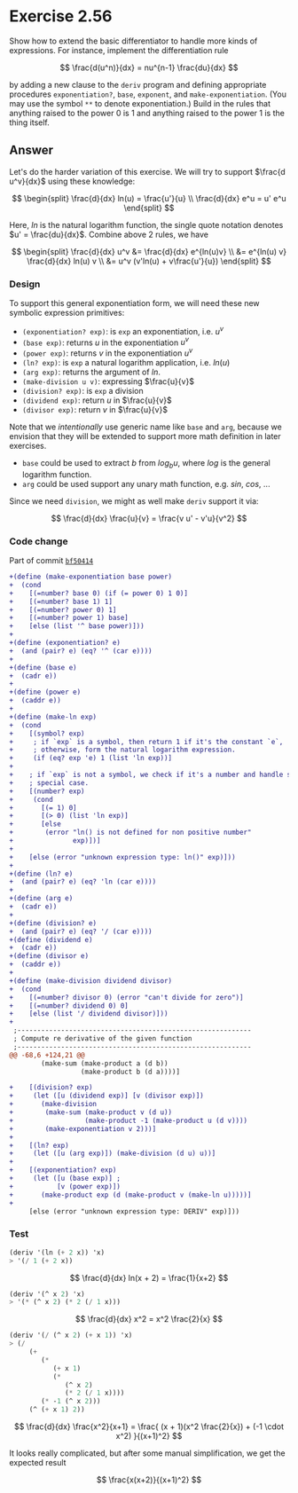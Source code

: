 # Exercise 2.56

Show how to extend the basic differentiator to handle more kinds of expressions.
For instance, implement the differentiation rule

$$
\frac{d(u^n)}{dx} = nu^{n-1} \frac{du}{dx}
$$

by adding a new clause to the `deriv` program and defining appropriate
procedures `exponentiation?`, `base`, `exponent`, and `make-exponentiation`.
(You may use the symbol `**` to denote exponentiation.) Build in the rules that
anything raised to the power 0 is 1 and anything raised to the power 1 is the
thing itself.

## Answer

Let's do the harder variation of this exercise. We will try to support
$\frac{d u^v}{dx}$ using these knowledge:

$$
\begin{split}
\frac{d}{dx} ln(u) = \frac{u'}{u} \\
\frac{d}{dx} e^u  = u' e^u
\end{split}
$$

Here, $ln$ is the natural logarithm function, the single quote notation denotes
$u' = \frac{du}{dx}$. Combine above 2 rules, we have

$$
\begin{split}
\frac{d}{dx} u^v &= \frac{d}{dx} e^{ln(u)v} \\
                 &= e^{ln(u) v} \frac{d}{dx} ln(u) v \\
                 &= u^v (v'ln(u) + v\frac{u'}{u})
\end{split}
$$

### Design

To support this general exponentiation form, we will need these new symbolic
expression primitives:

- `(exponentiation? exp)`: is `exp` an exponentiation, i.e. $u^v$
- `(base exp)`: returns $u$ in the exponentiation $u^v$
- `(power exp)`: returns $v$ in the exponentiation $u^v$
- `(ln? exp)`: is `exp` a natural logarithm application, i.e. $ln(u)$
- `(arg exp)`: returns the argument of $ln$.
- `(make-division u v)`: expressing $\frac{u}{v}$
- `(division? exp)`: is `exp` a division
- `(dividend exp)`: return $u$ in $\frac{u}{v}$
- `(divisor exp)`: return $v$ in $\frac{u}{v}$

Note that we _intentionally_ use generic name like `base` and `arg`, because we
envision that they will be extended to support more math definition in later
exercises.

- `base` could be used to extract $b$ from $log_b{u}$, where $log$ is the
  general logarithm function.
- `arg` could be used support any unary math function, e.g. $sin$, $cos$, ...

Since we need `division`, we might as well make `deriv` support it via:

$$
\frac{d}{dx} \frac{u}{v} = \frac{v u' - v'u}{v^2}
$$

### Code change

Part of commit [`bf50414`][gh-url]

[gh-url]: https://github.com/letientai299/read-sicp/commit/bf50414

```diff
+(define (make-exponentiation base power)
+  (cond
+    [(=number? base 0) (if (= power 0) 1 0)]
+    [(=number? base 1) 1]
+    [(=number? power 0) 1]
+    [(=number? power 1) base]
+    [else (list '^ base power)]))
+
+(define (exponentiation? e)
+  (and (pair? e) (eq? '^ (car e))))
+
+(define (base e)
+  (cadr e))
+
+(define (power e)
+  (caddr e))
+
+(define (make-ln exp)
+  (cond
+    [(symbol? exp)
+     ; if `exp` is a symbol, then return 1 if it's the constant `e`,
+     ; otherwise, form the natural logarithm expression.
+     (if (eq? exp 'e) 1 (list 'ln exp))]
+
+    ; if `exp` is not a symbol, we check if it's a number and handle some
+    ; special case.
+    [(number? exp)
+     (cond
+       [(= 1) 0]
+       [(> 0) (list 'ln exp)]
+       [else
+        (error "ln() is not defined for non positive number"
+               exp)])]
+
+    [else (error "unknown expression type: ln()" exp)]))
+
+(define (ln? e)
+  (and (pair? e) (eq? 'ln (car e))))
+
+(define (arg e)
+  (cadr e))
+
+(define (division? e)
+  (and (pair? e) (eq? '/ (car e))))
+(define (dividend e)
+  (cadr e))
+(define (divisor e)
+  (caddr e))
+
+(define (make-division dividend divisor)
+  (cond
+    [(=number? divisor 0) (error "can't divide for zero")]
+    [(=number? dividend 0) 0]
+    [else (list '/ dividend divisor)]))
+
 ;-----------------------------------------------------------
 ; Compute re derivative of the given function
 ;-----------------------------------------------------------
@@ -68,6 +124,21 @@
        (make-sum (make-product a (d b))
                  (make-product b (d a))))]

+    [(division? exp)
+     (let ([u (dividend exp)] [v (divisor exp)])
+       (make-division
+        (make-sum (make-product v (d u))
+                  (make-product -1 (make-product u (d v))))
+        (make-exponentiation v 2)))]
+
+    [(ln? exp)
+     (let ([u (arg exp)]) (make-division (d u) u))]
+
+    [(exponentiation? exp)
+     (let ([u (base exp)] ;
+           [v (power exp)])
+       (make-product exp (d (make-product v (make-ln u)))))]
+
     [else (error "unknown expression type: DERIV" exp)]))
```

### Test

```scheme
(deriv '(ln (+ 2 x)) 'x)
> '(/ 1 (+ 2 x))
```

$$
\frac{d}{dx} ln(x + 2) = \frac{1}{x+2}
$$

```scheme
(deriv '(^ x 2) 'x)
> '(* (^ x 2) (* 2 (/ 1 x)))
```

$$
\frac{d}{dx} x^2 = x^2 \frac{2}{x}
$$

```scheme
(deriv '(/ (^ x 2) (+ x 1)) 'x)
> (/
     (+
        (*
           (+ x 1)
           (*
              (^ x 2)
              (* 2 (/ 1 x))))
        (* -1 (^ x 2)))
     (^ (+ x 1) 2))
```

$$
\frac{d}{dx} \frac{x^2}{x+1} = \frac{
(x + 1)(x^2 \frac{2}{x})
+
(-1 \cdot x^2)
}{(x+1)^2}
$$

It looks really complicated, but after some manual simplification, we get the
expected result

$$
\frac{x(x+2)}{(x+1)^2}
$$
